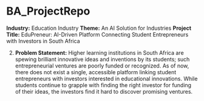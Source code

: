 # BA_ProjectRepo

**Industry:** Education Industry
**Theme:** An AI Solution for Industries
**Project Title:** EduPreneur: AI-Driven Platform Connecting Student Entrepreneurs with Investors in South Africa

2. **Problem Statement:** Higher learning institutions in South Africa are spewing brilliant innovative ideas and inventions by its students; such entrepreneurial ventures are poorly funded or recognized. As of now, there does not exist a single, accessible platform linking student entrepreneurs with investors interested in educational innovations. While students continue to grapple with finding the right investor for funding of their ideas, the investors find it hard to discover promising ventures.

